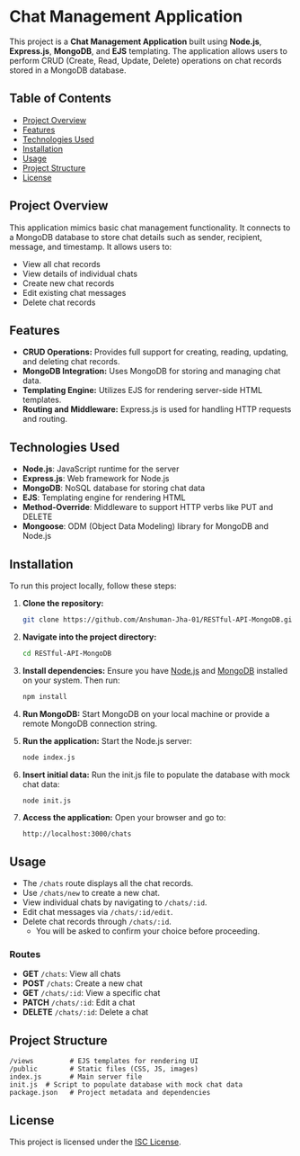 
# Chat Management Application

This project is a **Chat Management Application** built using **Node.js**, **Express.js**, **MongoDB**, and **EJS** templating. The application allows users to perform CRUD (Create, Read, Update, Delete) operations on chat records stored in a MongoDB database.

## Table of Contents

- [Project Overview](#project-overview)
- [Features](#features)
- [Technologies Used](#technologies-used)
- [Installation](#installation)
- [Usage](#usage)
- [Project Structure](#project-structure)
- [License](#license)

## Project Overview

This application mimics basic chat management functionality. It connects to a MongoDB database to store chat details such as sender, recipient, message, and timestamp. It allows users to:
- View all chat records
- View details of individual chats
- Create new chat records
- Edit existing chat messages
- Delete chat records

## Features

- **CRUD Operations:** Provides full support for creating, reading, updating, and deleting chat records.
- **MongoDB Integration:** Uses MongoDB for storing and managing chat data.
- **Templating Engine:** Utilizes EJS for rendering server-side HTML templates.
- **Routing and Middleware:** Express.js is used for handling HTTP requests and routing.

## Technologies Used

- **Node.js**: JavaScript runtime for the server
- **Express.js**: Web framework for Node.js
- **MongoDB**: NoSQL database for storing chat data
- **EJS**: Templating engine for rendering HTML
- **Method-Override**: Middleware to support HTTP verbs like PUT and DELETE
- **Mongoose**: ODM (Object Data Modeling) library for MongoDB and Node.js

## Installation

To run this project locally, follow these steps:

1. **Clone the repository:**
   ```bash
   git clone https://github.com/Anshuman-Jha-01/RESTful-API-MongoDB.git
   ```

2. **Navigate into the project directory:**
   ```bash
   cd RESTful-API-MongoDB
   ```

3. **Install dependencies:**
   Ensure you have [Node.js](https://nodejs.org/) and [MongoDB](https://www.mongodb.com/) installed on your system. Then run:
   ```bash
   npm install 
   ```

4. **Run MongoDB:**
    Start MongoDB on your local machine or provide a remote MongoDB connection string.

5. **Run the application:**
   Start the Node.js server:
   ```bash
   node index.js
   ```

7. **Insert initial data:**
   Run the init.js file to populate the database with mock chat data:
   ```bash
   node init.js
   ```

8. **Access the application:**
   Open your browser and go to:
   ```
   http://localhost:3000/chats
   ```

## Usage

- The `/chats` route displays all the chat records.
- Use `/chats/new` to create a new chat.
- View individual chats by navigating to `/chats/:id`.
- Edit chat messages via `/chats/:id/edit`.
- Delete chat records through `/chats/:id`. 
   - You will be asked to confirm your choice before proceeding.

### Routes

- **GET** `/chats`: View all chats
- **POST** `/chats`: Create a new chat
- **GET** `/chats/:id`: View a specific chat
- **PATCH** `/chats/:id`: Edit a chat
- **DELETE** `/chats/:id`: Delete a chat

## Project Structure

```
/views         # EJS templates for rendering UI
/public        # Static files (CSS, JS, images)
index.js       # Main server file
init.js  # Script to populate database with mock chat data
package.json   # Project metadata and dependencies
```

## License

This project is licensed under the [ISC License](https://opensource.org/licenses/ISC).











